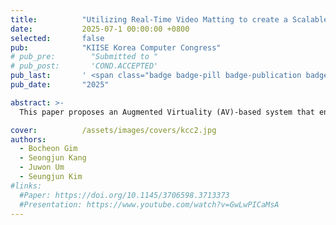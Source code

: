 ```yaml
---
title:          "Utilizing Real-Time Video Matting to create a Scalable System for Real Hand Visualization and Interaction within Augmented Virtuality"
date:           2025-07-1 00:00:00 +0800
selected:       false
pub:            "KIISE Korea Computer Congress"
# pub_pre:        "Submitted to "
# pub_post:       'COND.ACCEPTED'
pub_last:       ' <span class="badge badge-pill badge-publication badge-success">1st Author</span>'
pub_date:       "2025"

abstract: >-
  This paper proposes an Augmented Virtuality (AV)-based system that enables real-time extraction, visualization, and interaction with a user's actual hands within a virtual environment. To overcome the limitations of conventional 3D model-based hand representations, the system utilizes egocentric RGB video captured by a ZED Mini stereo camera and applies the Robust Video Matting (RVM) model to segment the hand region. The segmented hands are then visualized within a Unity-based virtual environment. Despite its simple hardware configuration and low computational latency, the system achieves high visual fidelity and demonstrates the feasibility of various hand-based interactions by integrating with Oculus hand tracking capabilities.

cover:          /assets/images/covers/kcc2.jpg
authors:
  - Bocheon Gim
  - Seongjun Kang
  - Juwon Um
  - Seungjun Kim
#links:
  #Paper: https://doi.org/10.1145/3706598.3713373
  #Presentation: https://www.youtube.com/watch?v=GwLwPICaMsA
---
```

